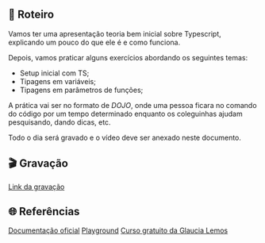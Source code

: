 ## 📕 Roteiro

Vamos ter uma apresentação teoria bem inicial sobre Typescript, explicando um pouco do que ele é e como funciona.

Depois, vamos praticar alguns exercícios abordando os seguintes temas:

- Setup inicial com TS;
- Tipagens em variáveis;
- Tipagens em parâmetros de funções;

A prática vai ser no formato de _DOJO_, onde uma pessoa ficara no comando do código por um tempo determinado enquanto os coleguinhas ajudam pesquisando, dando dicas, etc.

Todo o dia será gravado e o vídeo deve ser anexado neste documento.

## 🎬 Gravação

[Link da gravação]()

## 🌐 Referências

[Documentação oficial](https://www.typescriptlang.org/)
[Playground](https://www.typescriptlang.org/play)
[Curso gratuito da Glaucia Lemos](https://www.youtube.com/watch?v=u7K1sdnCv5Y&list=PLb2HQ45KP0Wsk-p_0c6ImqBAEFEY-LU9H)
